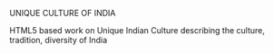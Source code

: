 UNIQUE CULTURE OF INDIA


HTML5 based work on Unique Indian Culture describing the culture, tradition, diversity of India
